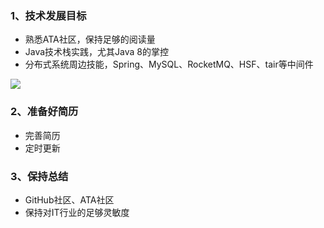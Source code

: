 ### 1、技术发展目标

+ 熟悉ATA社区，保持足够的阅读量
+ Java技术栈实践，尤其Java 8的掌控
+ 分布式系统周边技能，Spring、MySQL、RocketMQ、HSF、tair等中间件

![](https://static.dingtalk.com/media/lALOwOjr1M0BLM0B9Q_501_300.png)

### 2、准备好简历

+ 完善简历
+ 定时更新

### 3、保持总结

+ GitHub社区、ATA社区
+ 保持对IT行业的足够灵敏度